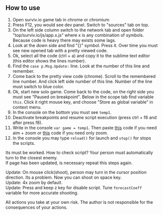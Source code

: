 ## How to use
1. Open surviv.io game tab in chrome or chromium
2. Press F12, you would see dev panel. Switch to "sources" tab on top.
3. On the left side column switch to the network tab and open folder "top/surviv.io/js/app.x.js" where x is any combination of symbols. Because code is heavy there may exists some lags.
4. Look at the down side and find "{}" symbol. Press it. Over time you must see new opened tab with a pretty viewed code.
5. Ok, select all the code (ctrl + a) and copy it to the sublime text editor (this editor shows the lines number).
6. Find the `case p.Msg.Update:` line. Look at the number of this line and remember.
7. Come back to the pretty view code (chrome). Scroll to the remembered line number. And click left side number of this line. Number of the line must switch to blue color.
8. Ok, start new solo game. Come back to the code, on the right side you must see "Paused on breakpoint". Below in the scope tab find variable `this`. Click it right mouse key, and choose "Store as global variable" in context menu.
9. In the console on the bottom you must see `temp1`.
10. Deactivate breakpoints and resume script execution (press ctrl + f8 and after press f8).
11. Write in the console `var game = temp1`. Then paste [this](https://github.com/w3x731/survivIoAim/blob/master/survivIoAim.js) code if you need aim + zoom or [this](https://github.com/w3x731/survivIoAim/blob/master/survivIoZoom.js) code if you need only zoom.
12. In the console you may type `reload()` for launch and `stop()` for stops the scripts.

Its must be worked. How to check script? Your person must automatically turn to the closest enemy.  
If page has been updated, is necessary repeat this steps again.  

Update: On mouse click(shoot), person may turn in the cursor position direction. Its a problem. Now you can shoot on space key.  
Update: 4x zoom by default.  
Update: Press and keep z key for disable script. Tune `forecastCoeff` variable for more accurate shooting.  

All actions you take at your own risk. The author is not responsible for the consequences of your actions.